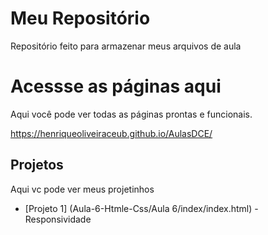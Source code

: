 # Meu Repositório

Repositório feito para armazenar meus arquivos de aula

# Acessse as páginas aqui
Aqui você pode ver todas as páginas prontas e funcionais.

https://henriqueoliveiraceub.github.io/AulasDCE/

## Projetos
Aqui vc pode ver meus projetinhos

- [Projeto 1] (Aula-6-Htmle-Css/Aula 6/index/index.html) - Responsividade
